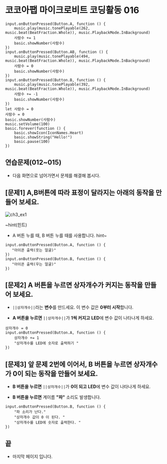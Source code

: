 # 코코아팹 마이크로비트 코딩활동 016

```ghost
input.onButtonPressed(Button.A, function () {
    music.play(music.tonePlayable(262, music.beat(BeatFraction.Whole)), music.PlaybackMode.InBackground)
    사람수 += 1
    basic.showNumber(사람수)
})
input.onButtonPressed(Button.AB, function () {
    music.play(music.tonePlayable(494, music.beat(BeatFraction.Whole)), music.PlaybackMode.InBackground)
    사람수 = 0
    basic.showNumber(사람수)
})
input.onButtonPressed(Button.B, function () {
    music.play(music.tonePlayable(392, music.beat(BeatFraction.Whole)), music.PlaybackMode.InBackground)
    사람수 += -1
    basic.showNumber(사람수)
})
let 사람수 = 0
사람수 = 0
basic.showNumber(사람수)
music.setVolume(100)
basic.forever(function () {
    basic.showIcon(IconNames.Heart)
    basic.showString("Hello!")
    basic.pause(100)
})

```

## 연습문제(012~015)
* 다음 화면으로 넘어가면서 문제를 해결해 봅시다.

## [문제1] A,B버튼에 따라 표정이 달라지는 아래의 동작을 만들어 보세요.
![ch3_ex1](https://github.com/kocoasolution/mytutorial/assets/170903760/d3d173a1-9908-4ff5-8ff3-47d879540f03)

~hint(힌트)
* A 버튼 누를 때, B 버튼 누를 때를 사용합니다.
hint~

```blocks
input.onButtonPressed(Button.A, function () {
   "아이콘 출력(웃는 얼굴)"
})
input.onButtonPressed(Button.B, function () {
   "아이콘 출력(우는 얼굴)"
})
```

## [문제2] A 버튼을 누르면 상자개수가 커지는 동작을 만들어 보세요.
* ``||상자개수||``라는 **변수**를 만드세요. 이 변수 값은 **0부터 시작**합니다.

* **A 버튼을 누르면** ``||상자개수||``가 **1씩 커지고** **LED**에 변수 값이 나타나게 하세요.

```blocks
상자개수 = 0
input.onButtonPressed(Button.A, function () {
    상자개수 += 1
    "상자개수를 LED에 숫자로 출력하기 "
})
```

## [문제3] 앞 문제 2번에 이어서, B 버튼을 누르면 상자개수가 0이 되는 동작을 만들어 보세요.
* **B 버튼을 누르면** ``||상자개수||``가 **0이 되고** **LED**에 변수 값이 나타나게 하세요.

* **B 버튼을 누르면** 계이름 **"파"** 소리도 발생합니다.

```blocks
input.onButtonPressed(Button.B, function () {
    "파 소리가 난다."
    "상자개수 값이 0 이 된다. "
    "상자개수를 LED에 숫자로 출력한다. "
})
```

## 끝
* 마지막 페이지 입니다.
